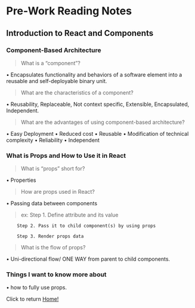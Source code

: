 # Pre-Work Reading Notes

## Introduction to React and Components

### Component-Based Architecture

> What is a “component”?

• Encapsulates functionality and behaviors of a software element into a reusable and self-deployable binary unit.

> What are the characteristics of a component?

• Reusability, Replaceable, Not context specific, Extensible, Encapsulated, Independent.

> What are the advantages of using component-based architecture?

• Easy Deployment
• Reduced cost
• Reusable
• Modification of technical complexity
• Reliability
• Independent

### What is Props and How to Use it in React

> What is “props” short for?

• Properties

> How are props used in React?

• Passing data between components

  > ex: Step 1. Define attribute and its value

        Step 2. Pass it to child component(s) by using props

        Step 3. Render props data

> What is the flow of props?

• Uni-directional flow/ ONE WAY from parent to child components.

### Things I want to know more about

• how to fully use props.

Click to return [Home!](../README.md)
